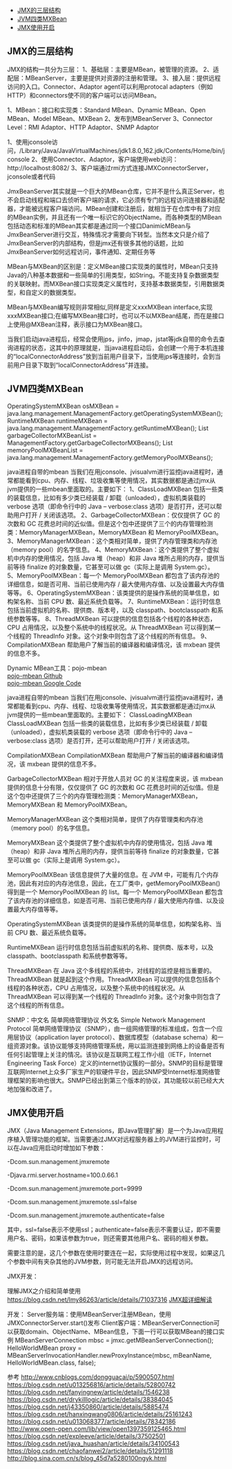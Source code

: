 - [JMX的三层结构](#JMX的三层结构)
- [JVM四类MXBean](#JVM四类MXBean)
- [JMX使用开启](#JMX使用开启)


## JMX的三层结构

JMX的结构一共分为三层：
1、基础层：主要是MBean，被管理的资源。
2、适配层：MBeanServer，主要是提供对资源的注册和管理。
3、接入层：提供远程访问的入口。Connector、Adaptor
agent可以利用protocal adapters（例如HTTP）和connectors使不同的客户端可以访问MBean。


1、MBean：接口和实现类：Standard MBean、Dynamic MBean、Open MBean、Model MBean、MXBean
2、发布到MBeanServer
3、Connector Level：RMI Adaptor、HTTP Adaptor、SNMP Adaptor


1、使用jconsole访问，/Library/Java/JavaVirtualMachines/jdk1.8.0_162.jdk/Contents/Home/bin/jconsole
2、使用Connector、Adaptor，客户端使用web访问：http://localhost:8082/
3、客户端通过rmi方式连接JMXConnectorServer，jconsole或者代码



JmxBeanServer其实就是一个巨大的MBean仓库，它并不是什么真正Server，也不会启动线程和端口去侦听客户端的请求，它必须有专门的远程访问连接器和适配器，才能被远程客户端访问。MBean创建和注册后，就相当于在仓库中有了对应的MBean实例，并且还有一个唯一标识它的ObjectName。而各种类型的MBean包括动态和标准的MBean其实都是通过同一个接口DanimicMBean与JmxBeanServer进行交互，特殊情况才需要向下转型。当然本文只是介绍了JmxBeanServer的内部结构，但是jmx还有很多其他的话题，比如JmxBeanServer如何远程访问，事件通知、定期任务等


MBean与MXBean的区别是：定义MBean接口实现类的属性时，MBean只支持Java的八种基本数据和一些简单的引用类型，如String。不能支持复杂数据类型的关联映射。而MXBean接口实现类定义属性时，支持基本数据类型，引用数据类型，和自定义的数据类型。

MBean与MXBean编写规则非常相似,同样是定义xxxMXBean interface,实现xxxMXBean接口;在编写MXBean接口时，也可以不以MXBean结尾，而在是接口上使用@MXBean注释，表示接口为MXBean接口。




当我们启动java进程后，经常会使用jps，jinfo，jmap，jstat等jdk自带的命令去查询进程的状态，这其中的原理就是，当java进程启动后，会创建一个用于本机连接的“localConnectorAddress”放到当前用户目录下，当使用jps等连接时，会到当前用户目录下取到“localConnectorAddress”并连接。


## JVM四类MXBean
OperatingSystemMXBean osMXBean = java.lang.management.ManagementFactory.getOperatingSystemMXBean();
RuntimeMXBean runtimeMXBean = java.lang.management.ManagementFactory.getRuntimeMXBean();
List<GarbageCollectorMXBean> garbageCollectorMXBeanList = ManagementFactory.getGarbageCollectorMXBeans();
List<MemoryPoolMXBean> memoryPoolMXBeanList = java.lang.management.ManagementFactory.getMemoryPoolMXBeans();

java进程自带的mbean
当我们在用jconsole、jvisualvm进行监控java进程时，通常都能看到cpu、内存、线程、垃圾收集等使用情况，其实数据都是通过jmx从jvm提供的一些mbean里面取的。主要如下：
1、ClassLoadMXBean 包括一些类的装载信息，比如有多少类已经装载 / 卸载（unloaded），虚拟机类装载的 verbose 选项（即命令行中的 Java – verbose:class 选项）是否打开，还可以帮助用户打开 / 关闭该选项。
2、GarbageCollectorMXBean：仅仅提供了 GC 的次数和 GC 花费总时间的近似值。但是这个包中还提供了三个的内存管理检测类：MemoryManagerMXBean，MemoryMXBean 和 MemoryPoolMXBean。
3、MemoryManagerMXBean：这个类相对简单，提供了内存管理类和内存池（memory pool）的名字信息。
4、MemoryMXBean：这个类提供了整个虚拟机中内存的使用情况，包括 Java 堆（heap）和非 Java 堆所占用的内存，提供当前等待 finalize 的对象数量，它甚至可以做 gc（实际上是调用 System.gc）。
5、MemoryPoolMXBean：每一个 MemoryPoolMXBean 都包含了该内存池的详细信息，如是否可用、当前已使用内存 / 最大使用内存值、以及设置最大内存值等等。
6、OperatingSystemMXBean：该类提供的是操作系统的简单信息，如构架名称、当前 CPU 数、最近系统负载等。
7、RuntimeMXBean：运行时信息包括当前虚拟机的名称、提供商、版本号，以及 classpath、bootclasspath 和系统参数等等。
8、ThreadMXBean 可以提供的信息包括各个线程的各种状态，CPU 占用情况，以及整个系统中的线程状况。从 ThreadMXBean 可以得到某一个线程的 ThreadInfo 对象。这个对象中则包含了这个线程的所有信息。
9、CompilationMXBean 帮助用户了解当前的编译器和编译情况，该 mxbean 提供的信息不多。





Dynamic MBean工具：pojo-mbean  
[pojo-mbean Github](https://github.com/zhongl/pojo-mbean)  
[pojo-mbean Google Code](https://code.google.com/p/pojo-mbean/)





java进程自带的mbean
当我们在用jconsole、jvisualvm进行监控java进程时，通常都能看到cpu、内存、线程、垃圾收集等使用情况，其实数据都是通过jmx从jvm提供的一些mbean里面取的。主要如下：
ClassLoadingMXBean
ClassLoadMXBean 包括一些类的装载信息，比如有多少类已经装载 / 卸载（unloaded），虚拟机类装载的 verbose 选项（即命令行中的 Java – verbose:class 选项）是否打开，还可以帮助用户打开 / 关闭该选项。

CompilationMXBean
CompilationMXBean 帮助用户了解当前的编译器和编译情况，该 mxbean 提供的信息不多。

GarbageCollectorMXBean
相对于开放人员对 GC 的关注程度来说，该 mxbean 提供的信息十分有限，仅仅提供了 GC 的次数和 GC 花费总时间的近似值。但是这个包中还提供了三个的内存管理检测类：MemoryManagerMXBean，MemoryMXBean 和 MemoryPoolMXBean。

MemoryManagerMXBean
这个类相对简单，提供了内存管理类和内存池（memory pool）的名字信息。

MemoryMXBean
这个类提供了整个虚拟机中内存的使用情况，包括 Java 堆（heap）和非 Java 堆所占用的内存，提供当前等待 finalize 的对象数量，它甚至可以做 gc（实际上是调用 System.gc）。

MemoryPoolMXBean
该信息提供了大量的信息。在 JVM 中，可能有几个内存池，因此有对应的内存池信息，因此，在工厂类中，getMemoryPoolMXBean() 得到是一个 MemoryPoolMXBean 的 list。每一个 MemoryPoolMXBean 都包含了该内存池的详细信息，如是否可用、当前已使用内存 / 最大使用内存值、以及设置最大内存值等等。

OperatingSystemMXBean
该类提供的是操作系统的简单信息，如构架名称、当前 CPU 数、最近系统负载等。

RuntimeMXBean
运行时信息包括当前虚拟机的名称、提供商、版本号，以及 classpath、bootclasspath 和系统参数等等。

ThreadMXBean
在 Java 这个多线程的系统中，对线程的监控是相当重要的。ThreadMXBean 就是起到这个作用。ThreadMXBean 可以提供的信息包括各个线程的各种状态，CPU 占用情况，以及整个系统中的线程状况。从 ThreadMXBean 可以得到某一个线程的 ThreadInfo 对象。这个对象中则包含了这个线程的所有信息。




SNMP：中文名 简单网络管理协议  外文名 Simple Network Management Protocol 
简单网络管理协议（SNMP），由一组网络管理的标准组成，包含一个应用层协议（application layer protocol）、数据库模型（database schema）和一组资源对象。该协议能够支持网络管理系统，用以监测连接到网络上的设备是否有任何引起管理上关注的情况。该协议是互联网工程工作小组（IETF，Internet Engineering Task Force）定义的internet协议簇的一部分。SNMP的目标是管理互联网Internet上众多厂家生产的软硬件平台，因此SNMP受Internet标准网络管理框架的影响也很大。SNMP已经出到第三个版本的协议，其功能较以前已经大大地加强和改进了。





## JMX使用开启
JMX（Java Management Extensions，即Java管理扩展）是一个为Java应用程序植入管理功能的框架。当需要通过JMX对远程服务器上的JVM进行监控时，可以在Java应用启动时增加如下参数：

   -Dcom.sun.management.jmxremote

   -Djava.rmi.server.hostname=100.0.66.1

   -Dcom.sun.management.jmxremote.port=9999

   -Dcom.sun.management.jmxremote.ssl=false

   -Dcom.sun.management.jmxremote.authenticate=false

   其中，ssl=false表示不使用ssl；authenticate=false表示不需要认证，即不需要用户名、密码，如果该参数为true，则还需要其他用户名、密码的相关参数。

   需要注意的是，这几个参数在使用时要连在一起，实际使用过程中发现，如果这几个参数中间有夹杂其他的JVM参数，则可能无法开启JMX的远程访问。



JMX开发：

理解JMX之介绍和简单使用
https://blog.csdn.net/lmy86263/article/details/71037316
[JMX超详细解读](https://www.cnblogs.com/dongguacai/p/5900507.html)



开发：
Server服务端：使用MBeanServer注册MBean，使用JMXConnectorServer.start()发布
Client客户端：MBeanServerConnection可以获取domain、ObjectName、MBean信息，下面一行可以获取MBean的接口实例
MBeanServerConnection mbsc = jmxc.getMBeanServerConnection();
HelloWorldMBean proxy = MBeanServerInvocationHandler.newProxyInstance(mbsc, mBeanName, HelloWorldMBean.class, false);




参考
http://www.cnblogs.com/dongguacai/p/5900507.html
https://blog.csdn.net/u013256816/article/details/52800742 
https://blog.csdn.net/fanyingnew/article/details/1546238
https://blog.csdn.net/drykilllogic/article/details/38384045
https://blog.csdn.net/j43350860/article/details/5885474
https://blog.csdn.net/hanxingwang0806/article/details/25161243
https://blog.csdn.net/u013068377/article/details/78342186
http://www.open-open.com/lib/view/open1397359125465.html
https://blog.csdn.net/expleeve/article/details/37502501
https://blog.csdn.net/java_huashan/article/details/34100543
https://blog.csdn.net/chaofanwei2/article/details/51291118
http://blog.sina.com.cn/s/blog_45d7a5280100ngyk.html


